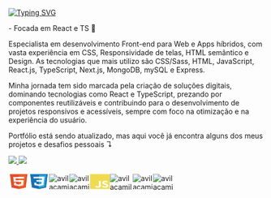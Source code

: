 <a href="https://www.linkedin.com/in/avilacamilla" target="_blank"><img src="https://readme-typing-svg.demolab.com?font=Fira+Code&duration=4985&pause=1000&color=14D4EF&vCenter=true&width=435&lines=Ol%C3%A1!+Eu+sou+a+Camilla+Avila+%3D)" alt="Typing SVG" /></a>

<p align="left">
  - Focada em React e TS 🩵<br>
</p>

<p align="left">
  Especialista em desenvolvimento Front-end para Web e Apps híbridos, com vasta experiência em CSS, Responsividade de telas, HTML semântico e Design. As tecnologias que mais utilizo são CSS/Sass, HTML, JavaScript, React.js, TypeScript, Next.js, MongoDB, mySQL e Express.
</p>

<p align="left">
  Minha jornada tem sido marcada pela criação de soluções digitais, dominando tecnologias como React e TypeScript, prezando por componentes reutilizáveis e contribuindo para o desenvolvimento de projetos responsivos e acessíveis, sempre com foco na otimização e na experiência do usuário.
</p>


<p align="left">
  Portfólio está sendo atualizado, mas aqui você já encontra alguns dos meus projetos e desafios pessoais ↴
</p>

<div align="left">
  <a href="https://github.com/avilacamilla">
  <img height="160em" src="https://github-readme-stats.vercel.app/api?username=avilacamilla&show_icons=true&theme=radical&include_all_commits=true&count_private=true"/>
  <img height="160em" src="https://github-readme-stats.vercel.app/api/top-langs/?username=avilacamilla&layout=compact&langs_count=7&theme=radical"/>
</div>


<div align="left" style="display: inline_block"><br>

  <img align="left" alt="avilacamilla-logo-HTML" height="30" width="40" src="https://raw.githubusercontent.com/devicons/devicon/master/icons/html5/html5-original.svg">
  
  <img align="left" alt="avilacamilla-logo-CSS" height="30" width="40" src="https://raw.githubusercontent.com/devicons/devicon/master/icons/css3/css3-original.svg">
  
  <img align="left" alt="avilacamilla-logo-sass" height="30" width="40" src="https://www.svgrepo.com/show/354310/sass.svg">
  
  <img align="left" alt="avilacamilla-logo-bootstrap" height="30" width="40" src="https://www.svgrepo.com/show/353498/bootstrap.svg">
  
  <img align="left" alt="avilacamilla-logo-Javascript" height="30" width="40" src="https://raw.githubusercontent.com/devicons/devicon/master/icons/javascript/javascript-plain.svg">

  <img align="left" alt="avilacamilla-logo-Typescript" height="35" width="45" src="https://www.svgrepo.com/show/374146/typescript-official.svg">
  
  <img align="left" alt="avilacamilla-logo-React" height="30" width="40" src="https://www.svgrepo.com/show/354259/react.svg">

  <img align="left" alt="avilacamilla-logo-Svelte" height="35" width="40" src="https://www.svgrepo.com/show/374109/svelte.svg">
    
</div>
